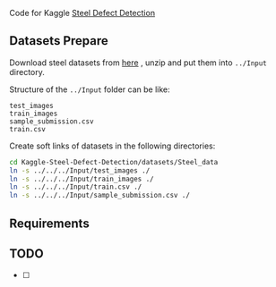 Code for Kaggle [Steel Defect Detection](https://www.kaggle.com/c/severstal-steel-defect-detection)

## Datasets Prepare
Download steel datasets from [here](https://www.kaggle.com/c/severstal-steel-defect-detection/data) , unzip and put them into `../Input` directory.  

Structure of the `../Input` folder can be like:

```
test_images
train_images
sample_submission.csv
train.csv
```

Create soft links of datasets in the following directories:

```bash
cd Kaggle-Steel-Defect-Detection/datasets/Steel_data
ln -s ../../../Input/test_images ./
ln -s ../../../Input/train_images ./
ln -s ../../../Input/train.csv ./
ln -s ../../../Input/sample_submission.csv ./
```

## Requirements

## TODO
- [ ] 